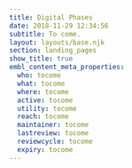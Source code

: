 ```yaml
---
title: Digital Phases
date: 2018-11-29 12:34:56
subtitle: To come.
layout: layouts/base.njk
section: landing_pages
show_title: true
embl_content_meta_properties:
  who: tocome
  what: tocome
  where: tocome
  active: tocome
  utility: tocome
  reach: tocome
  maintainer: tocome
  lastreview: tocome
  reviewcycle: tocome
  expiry: tocome
---
```


<section class="embl-grid embl-grid--has-centered-content">
  <div>
    <!-- no label -->
  </div>
  <div class="vf-content" data-note="for contenthub inserting">
    <link rel="import" href="https://dev.beta.embl.org/api/v1/pattern.html?filter-content-type=article&filter-id=483&pattern=node-body&source=contenthub" data-target="self" data-embl-js-content-hub-loader>
  </div>

</section>

